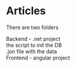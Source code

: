 # Articles

There are two folders

Backend -  .net project 
          <br>
          the script to init the DB
          <br>
          .jon file with the data
<br>
Frontend -  angular project

